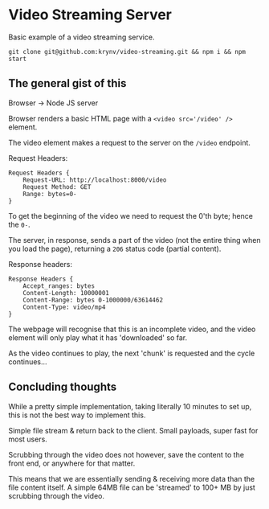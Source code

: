 # Video Streaming Server

Basic example of a video streaming service.

```
git clone git@github.com:krynv/video-streaming.git && npm i && npm start
```

## The general gist of this
Browser -> Node JS server

Browser renders a basic HTML page with a `<video src='/video' />` element.

The video element makes a request to the server on the `/video` endpoint.

Request Headers:
```
Request Headers {
    Request-URL: http://localhost:8000/video
    Request Method: GET
    Range: bytes=0-
}
```

To get the beginning of the video we need to request the 0'th byte; hence the `0-`. 

The server, in response, sends a part of the video (not the entire thing when you load the page), returning a `206` status code (partial content).

Response headers:
```
Response Headers {
    Accept_ranges: bytes
    Content-Length: 10000001
    Content-Range: bytes 0-1000000/63614462
    Content-Type: video/mp4
}
```

The webpage will recognise that this is an incomplete video, and the video element will only play what it has 'downloaded' so far.

As the video continues to play, the next 'chunk' is requested and the cycle continues...

## Concluding thoughts
While a pretty simple implementation, taking literally 10 minutes to set up, this is not the best way to implement this.

Simple file stream & return back to the client. 
Small payloads, super fast for most users.

Scrubbing through the video does not however, save the content to the front end, or anywhere for that matter. 

This means that we are essentially sending & receiving more data than the file content itself. A simple 64MB file can be 'streamed' to 100+ MB by just scrubbing through the video. 